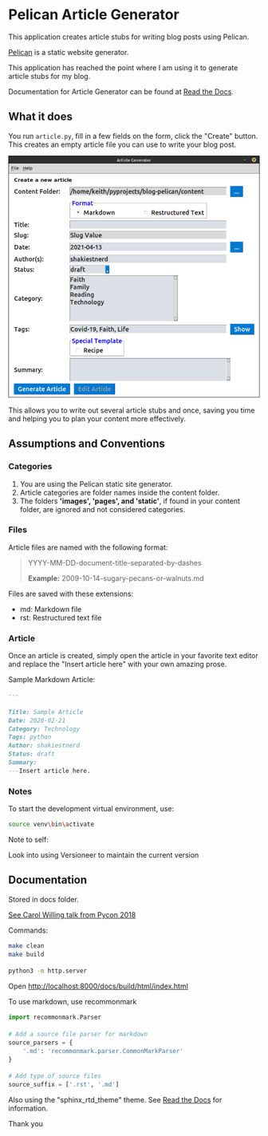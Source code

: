 # Pelican Article Generator

This application creates article stubs for writing blog posts using Pelican.

[Pelican](https://blog.getpelican.com/) is a static website generator.

This application has reached the point where I am using it to generate article stubs for my blog.

Documentation for Article Generator can be found at [Read the Docs](https://pelican-article-generator.readthedocs.io/en/latest/).

## What it does

You run `article.py`, fill in a few fields on the form, click the "Create" button. This creates an empty article file you can use to write your blog post.

![Application](docs/source/_static/Article_Generator.png)

This allows you to write out several article stubs and once, saving you time and helping you to plan your content more effectively.

## Assumptions and Conventions

### Categories

1. You are using the Pelican static site generator.
2. Article categories are folder names inside the content folder.
3. The folders **'images', 'pages', and 'static'**, if found in your content folder, are ignored and not considered categories.

### Files

Article files are named with the following format:

> YYYY-MM-DD-document-title-separated-by-dashes
>
> **Example:** 2009-10-14-sugary-pecans-or-walnuts.md

Files are saved with these extensions:

- md: Markdown file
- rst: Restructured text file

### Article

Once an article is created, simply open the article in your favorite text editor and replace the "Insert article here" with your own amazing prose.

Sample Markdown Article:

```md
---

Title: Sample Article
Date: 2020-02-21
Category: Technology
Tags: python
Author: shakiestnerd
Status: draft
Summary:
---Insert article here.
```

### Notes

To start the development virtual environment, use:

```bash
source venv\bin\activate
```

Note to self:

Look into using Versioneer to maintain the current version

## Documentation

Stored in docs folder.  

[See Carol Willing talk from Pycon 2018](https://www.youtube.com/watch?v=0ROZRNZkPS8)

Commands:

```bash
make clean
make build

python3 -m http.server
```

Open [http://localhost:8000/docs/build/html/index.html](http://localhost:8000/docs/build/html/index.html)

To use markdown, use recommonmark

```python
import recommonmark.Parser

# Add a source file parser for markdown
source_parsers = {
    '.md': 'recommonmark.parser.CommonMarkParser'
}

# Add type of source files
source_suffix = ['.rst', '.md']
```

Also using the "sphinx_rtd_theme" theme.  See [Read the Docs](https://sphinx-rtd-theme.readthedocs.io/en/latest/installing.html)
for information.

Thank you

